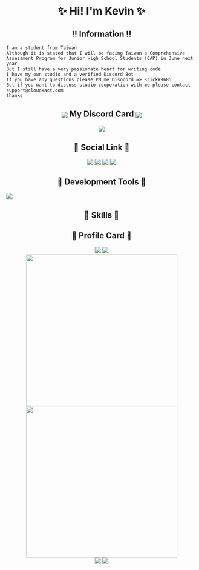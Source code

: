 <h1 align="center">✨ Hi! I'm Kevin ✨</h1>

<h2 align="center">‼️ Information ‼️</h2>

```
I am a student from Taiwan
Although it is stated that I will be facing Taiwan's Comprehensive Assessment Program for Junior High School Students (CAP) in June next year
But I still have a very passionate heart for writing code
I have my own studio and a verified Discord Bot
If you have any questions please PM me Disocord => Krick#9685
But if you want to discuss studio cooperation with me please contact support@cloudxact.com
thanks
```

<h2 align="center"><img src="https://cdn.cloudxact.com/images/%E6%9C%AA%E5%91%BD%E5%90%8D%E8%A8%AD%E8%A8%88%20(9).png" align="center"/> My Discord Card <img src="https://cdn.cloudxact.com/images/%E6%9C%AA%E5%91%BD%E5%90%8D%E8%A8%AD%E8%A8%88%20(9).png" align="center"/></h2>

<div align="center">
	<a href="https://discord.com/users/747071881169076264" >  
  		<img src="https://lanyard.cnrad.dev/api/747071881169076264?theme=light&bg=809ecf&animated=false&hideDiscrim=true&borderRadius=30px&idleMessage=Probably%20doing%20something%20else..."  />  
	</a>  
</div>

<h2 align="center">🔗 Social Link 🔗</h2>

<p align="center">
  <a href="mailto:kevin@cloudxact.com" target="_blanket"><img src="https://icons.iconarchive.com/icons/dtafalonso/android-lollipop/64/Gmail-icon.png"/></a>
  <a href="https://www.youtube.com/@Kevin" target="_blanket"><img src="https://i.imgur.com/kk27I6n.png"/></a>
  <a href="https://discord.com/users/747071881169076264/" target="_blanket"><img src="https://i.imgur.com/XaAYKfF.png"/></a>
  <a href="https://open.spotify.com/user/31ef23eewtrdrp4o7p2z2fd7o5ru" target="_blanket"><img src="https://i.imgur.com/6bxPJal.png"/></a>
</p>

<h2 align="center">🔧 Development Tools 🔧</h2>
  <a href="https://skillicons.dev">
    <img src="https://skillicons.dev/icons?i=discord,aws,gcp,stackoverflow,docker,eclipse,firebase,flutter,git,github,django,githubactions,gitlab,idea,ai,ps,jenkins,jquery,kubernetes,linux,nginx,nodejs,unity,unreal,vscode,zig,mongodb,mysql,sqlite" />
  </a>
<p align="center">
  
</p>

<h2 align="center">🔧 Skills 🔧</h2>

<p align="center">
  
</p>

<h2 align="center">📁 Profile Card 📁</h2>

<p align="center">
  <img src="https://github-readme-stats.vercel.app/api/top-langs/?username=Kevin28576&layout=compact&show_icons=true&count_private=true&theme=tokyonight" />
  <img src="https://github-profile-trophy.vercel.app/?username=yywbadm&theme=darkhub&no-frame=true&row=1&column=7" />
  <br>
  <img src="http://github-readme-streak-stats.herokuapp.com?user=Kevin28576&theme=tokyonight&date_format=%5BY.%5Dn.j&fire=DD2727" width="400px" />
  <img src="https://github-readme-stats.vercel.app/api?username=Kevin28576&show_icons=true&count_private=true&theme=tokyonight" width="400px" />
  <br>
  <img src="https://github-readme-stats.vercel.app/api/pin/?username=Kevin28576&repo=Python-Ticket-BOT&theme=tokyonight" />
  <img src="https://github-readme-stats.vercel.app/api/pin/?username=Kevin28576&repo=MDHS-KD1-WEB&theme=tokyonight" />
</p>